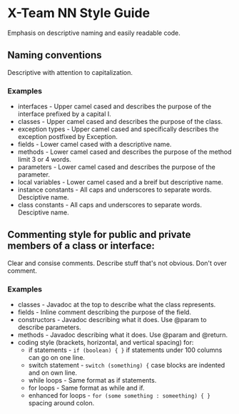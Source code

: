 # X-Team NN Style Guide

Emphasis on descriptive naming and easily readable code.

## Naming conventions

Descriptive with attention to capitalization.

### Examples
* interfaces - Upper camel cased and describes the purpose of the interface prefixed by a capital I.
* classes - Upper camel cased and describes the purpose of the class.
* exception types - Upper camel cased and specifically describes the exception postfixed by Exception.
* fields - Lower camel cased with a descriptive name.
* methods - Lower camel cased and describes the purpose of the method limit 3 or 4 words.
* parameters - Lower camel cased and describes the purpose of the parameter.
* local variables - Lower camel cased and a breif but descriptive name.
* instance constants - All caps and underscores to separate words. Desciptive name.
* class constants - All caps and underscores to separate words. Desciptive name.

## Commenting style for public and private members of a class or interface:

Clear and consise comments. Describe stuff that's not obvious. Don't over comment.

### Examples

* classes - Javadoc at the top to describe what the class represents.
* fields - Inline comment describing the purpose of the field.
* constructors - Javadoc describing what it does. Use @param to describe parameters.
* methods - Javadoc describing what it does. Use @param and @return.
* coding style (brackets, horizontal, and vertical spacing) for:
  * if statements - `if (boolean) { }` if statements under 100 columns can go on one line.
  * switch statement - `switch (something) {` case blocks are indented and on own line.
  * while loops - Same format as if statements.
  * for loops - Same format as while and if.
  * enhanced for loops - `for (some something : someething) { }` spacing around colon.
